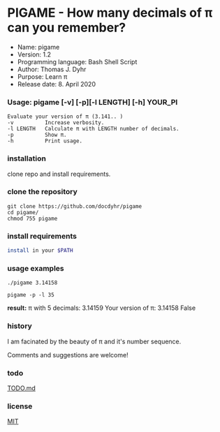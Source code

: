 # PIGAME - How many decimals of π can you remember?
* Name: pigame
* Version: 1.2
* Programming language: Bash Shell Script
* Author: Thomas J. Dyhr
* Purpose: Learn π
* Release date: 8. April 2020
### Usage:  pigame [-v] [-p][-l LENGTH] [-h] YOUR_PI
    Evaluate your version of π (3.141.. )
    -v          Increase verbosity.
    -l LENGTH   Calculate π with LENGTH number of decimals.
    -p          Show π.
    -h          Print usage.

### installation
clone repo and install requirements.
### clone the repository
```shell
git clone https://github.com/docdyhr/pigame
cd pigame/
chmod 755 pigame
```
### install requirements
```Bash Shell
install in your $PATH
```

### usage examples
```shell
./pigame 3.14158
```
```shell
pigame -p -l 35
```
**result:**
π with 5 decimals:  3.14159
Your version of π:  3.14158
False

### history
I am facinated by the beauty of π and it's number sequence.

Comments and suggestions are welcome!

### todo
[TODO.md](https://github.com/docdyhr/pigame/blob/master/TODO.md)
### license
[MIT](https://github.com/docdyhr/pigame/blob/master/LICENSE)
